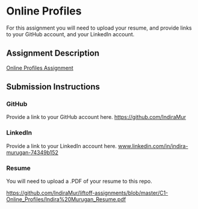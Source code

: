 # Online Profiles
For this assignment you will need to upload your resume, and provide links to your GitHub account, and your LinkedIn account.

## Assignment Description
[Online Profiles Assignment](https://education.launchcode.org/liftoff/assignments/online-profiles/)

## Submission Instructions

### GitHub
Provide a link to your GitHub account here.
https://github.com/IndiraMur

### LinkedIn
Provide a link to your LinkedIn account here.
www.linkedin.com/in/indira-murugan-74349b152


### Resume
You will need to upload a .PDF of your resume to this repo.
 
https://github.com/IndiraMur/liftoff-assignments/blob/master/C1-Online_Profiles/Indira%20Murugan_Resume.pdf

